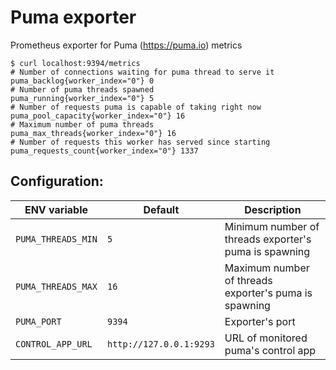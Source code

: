 # Puma exporter

Prometheus exporter for Puma (https://puma.io) metrics

```
$ curl localhost:9394/metrics
# Number of connections waiting for puma thread to serve it
puma_backlog{worker_index="0"} 0
# Number of puma threads spawned
puma_running{worker_index="0"} 5
# Number of requests puma is capable of taking right now
puma_pool_capacity{worker_index="0"} 16
# Maximum number of puma threads
puma_max_threads{worker_index="0"} 16
# Number of requests this worker has served since starting
puma_requests_count{worker_index="0"} 1337
```

## Configuration:

| ENV variable | Default | Description |
| --- | --- | --- |
| `PUMA_THREADS_MIN` | `5` | Minimum number of threads exporter's puma is spawning |
| `PUMA_THREADS_MAX` | `16` | Maximum number of threads exporter's puma is spawning |
| `PUMA_PORT` | `9394` | Exporter's port |
| `CONTROL_APP_URL` | `http://127.0.0.1:9293` | URL of monitored puma's control app |
